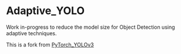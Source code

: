 # Adaptive_YOLO
Work in-progress to reduce the model size for Object Detection using adaptive techniques.

This is a fork from [PyTorch_YOLOv3](https://github.com/eriklindernoren/PyTorch-YOLOv3)
